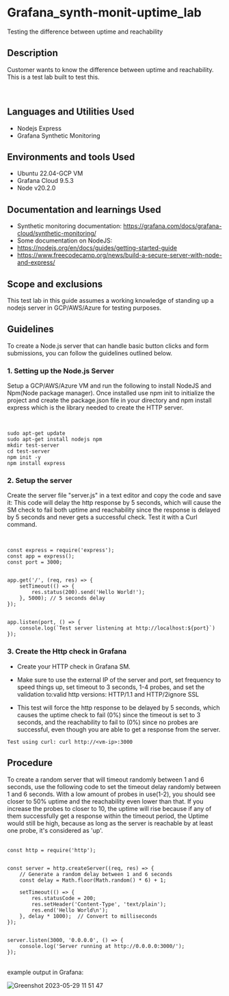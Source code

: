 # Grafana_synth-monit-uptime_lab
Testing the difference between uptime and reachability


<h2>Description</h2>

Customer wants to know the difference between uptime and reachability.  This is a test lab built to test this.

<br />

<h2>Languages and Utilities Used</h2>


- Nodejs Express
- Grafana Synthetic Monitoring


<h2>Environments and tools Used </h2>


- Ubuntu 22.04-GCP VM
- Grafana Cloud 9.5.3
- Node v20.2.0


<h2>Documentation and learnings Used</h2>

- Synthetic monitoring documentation: https://grafana.com/docs/grafana-cloud/synthetic-monitoring/
- Some documentation on NodeJS: 
- https://nodejs.org/en/docs/guides/getting-started-guide
- https://www.freecodecamp.org/news/build-a-secure-server-with-node-and-express/

<h2>Scope and exclusions</h2>
This test lab in this guide assumes a working knowledge of standing up a nodejs server in GCP/AWS/Azure for testing purposes. 

<h2>Guidelines</h2>

To create a Node.js server that can handle basic button clicks and form submissions, you can follow the guidelines outlined below. 

<h3>1. Setting up the Node.js Server</h3>

Setup a GCP/AWS/Azure VM and run the following to install NodeJS and Npm(Node package manager).  Once installed use npm init to initialize the project and create the package.json file in your directory and npm install express which is the library needed to create the HTTP server.

</br>

```
sudo apt-get update
sudo apt-get install nodejs npm
mkdir test-server
cd test-server
npm init -y
npm install express
```


<h3>2. Setup the server</h3>

Create the server file "server.js" in a text editor and copy the code and save it:
This code will delay the http response by 5 seconds, which will cause the SM check to fail both uptime and reachability since the response is delayed by 5 seconds and never gets a successful check.  Test it with a Curl command.

</br>

```
const express = require('express');
const app = express();
const port = 3000;


app.get('/', (req, res) => {
    setTimeout(() => {
        res.status(200).send('Hello World!');
    }, 5000); // 5 seconds delay
});


app.listen(port, () => {
    console.log(`Test server listening at http://localhost:${port}`)
});
```


<h3>3. Create the Http check in Grafana</h3>

- Create your HTTP check in Grafana SM.  
- Make sure to use the external IP of the server and port, set frequency to speed things up, set timeout to 3 seconds, 1-4 probes, and set the validation to:valid http versions: HTTP/1.1 and HTTP/2ignore SSL

- This test will force the http response to be delayed by 5 seconds, which causes the uptime check to fail (0%) since the timeout is set to 3 seconds, and the reachability to fail to (0%) since no probes are successful, even though you are able to get a response from the server.

```
Test using curl: curl http://<vm-ip>:3000
```

<h2>Procedure</h2>

To create a random server that will timeout randomly between 1 and 6 seconds, use the following code to set the timeout delay randomly between 1 and 6 seconds.  With a low amount of probes in use(1-2), you should see closer to 50% uptime and the reachability even lower than that. If you increase the probes to closer to 10, the uptime will rise because if any of them successfully get a response within the timeout period, the Uptime would still be high, because as long as the server is reachable by at least one probe, it's considered as 'up'. 
<br> <br>
 
```
const http = require('http');


const server = http.createServer((req, res) => {
    // Generate a random delay between 1 and 6 seconds
    const delay = Math.floor(Math.random() * 6) + 1;
    
    setTimeout(() => {
        res.statusCode = 200;
        res.setHeader('Content-Type', 'text/plain');
        res.end('Hello World\n');
    }, delay * 1000);  // Convert to milliseconds
});


server.listen(3000, '0.0.0.0', () => {
    console.log('Server running at http://0.0.0.0:3000/');
});

```

</br>
example output in Grafana:

![Greenshot 2023-05-29 11 51 47](https://github.com/deresolution20/Grafana_synth-monit-uptime_lab/assets/85902399/69e5918d-9496-4a61-b03f-36764a8bb0d1)
